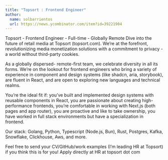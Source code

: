 ```yaml
---
title: "Topsort : Frontend Engineer"
author:
  name: solbarrientos
  url: https://news.ycombinator.com/item?id=39221904
---
```

Topsort - Frontend Engineer - Full-time - Globally Remote
Dive into the future of retail media at Topsort (topsort.com). We’re at the forefront, revolutionizing media monetization solutions with a commitment to privacy - a world without third-party cookies.

As a globally dispersed- remote-first team, we celebrate diversity in all its forms. We’re on the lookout for frontend engineers who bring a variety of experience in component and design systems (like shadcn, aria, storybook), are fluent in React, and are open to exploring new languages and technical realms.

You’re the ideal fit if: you’ve built and implemented design systems with reusable components in React, you are passionate about creating high-performance frontends, you’re comfortable in working with Next.js (both pages and app router), you are proactive and like to take ownership, you have worked in full stack environments but have a specialization in frontend.

Our stack: Golang, Python, Typescript (Node.js, Bun), Rust, Postgres, Kafka, Snowflake, Clickhouse, Aws, and more.

Feel free to send your CV&#x2F;GitHub&#x2F;work examples (I’m leading HR at Topsort) if you think this is for you! Apply directly at HR at topsort dot com
